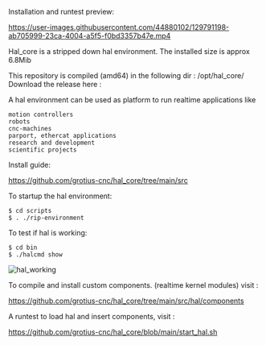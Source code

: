 
Installation and runtest preview:

https://user-images.githubusercontent.com/44880102/129791198-ab705999-23ca-4004-a5f5-f0bd3357b47e.mp4

Hal_core is a stripped down hal environment.
The installed size is approx 6.8Mib

This repository is compiled (amd64) in the following dir : /opt/hal_core/
Download the release here : 

A hal environment can be used as platform to run realtime applications like 

	motion controllers 
	robots
	cnc-machines 
	parport, ethercat applications
	research and development 
	scientific projects

Install guide:

https://github.com/grotius-cnc/hal_core/tree/main/src

To startup the hal environment:

    $ cd scripts
    $ . ./rip-environment
    
To test if hal is working:

    $ cd bin 
    $ ./halcmd show
    
![hal_working](https://user-images.githubusercontent.com/44880102/129553575-bca46124-055e-47be-980e-ba4062991ffc.jpg)


To compile and install custom components. (realtime kernel modules) visit : 

https://github.com/grotius-cnc/hal_core/tree/main/src/hal/components

A runtest to load hal and insert components, visit :

https://github.com/grotius-cnc/hal_core/blob/main/start_hal.sh


    
